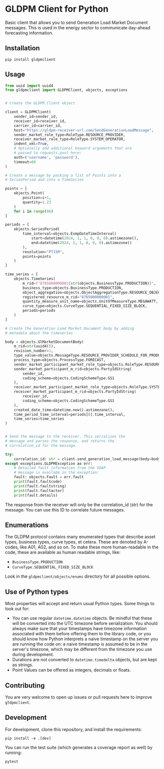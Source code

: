 GLDPM Client for Python
=======================

Basic client that allows you to send Generation Load Market Document
messages. This is used in the energy sector to communicate day-ahead
forecasting information.

Installation
------------

```
pip install gldpmclient
```

Usage
-----

```python
from uuid import uuid4
from gldpmclient import GLDPMClient, objects, exceptions


# Create the GLDPM Client object

client = GLDPMClient(
    sender_id=sender_id,
    receiver_id=receiver_id,
    carrier_id=carrier_id,
    host="https://gldpm-receiver-url.com/SendGenerationLoadMessage",
    sender_market_role_type=RoleType.RESOURCE_PROVIDER,
    receiver_market_role_type=RoleType.SYSTEM_OPERATOR,
    indent_xml=True,
    # Optionally add additional keyword arguments that are
    # passed to requests.post here:
    auth=('username', 'password'),
    timeout=60
)

# Create a message by packing a list of Points into a
# SeriesPeriod and into a TimeSeries

points = [
    objects.Point(
        position=i+1,
        quantity=1.23
    )
    for i in range(96)
]

periods = [
    objects.SeriesPeriod(
        time_interval=objects.EsmpDateTimeInterval(
            start=datetime(2024, 1, 1, 0, 0, 0).astimezone(),
            end=datetime(2024, 2, 1, 0, 0, 0).astimezone()
        ),
        resolution="PT15M",
        points=points
    )
]

time_series = [
    objects.TimeSeries(
        m_rid=f"8765000000001{str(objects.BusinessType.PRODUCTION)}",
        business_type=objects.BusinessType.PRODUCTION,
        object_aggregation=objects.ObjectAggregationType.RESOURCE_OBJECT,
        registered_resource_m_rid="8765000000001",
        quantity_measure_unit_name=objects.UnitOfMeasureType.MEGAWATT,
        curve_type=objects.CurveType.SEQUENTIAL_FIXED_SIZE_BLOCK,
        periods=periods
    )
]

# Create the Generation Load Market Document body by adding
# metadata about the timeseries

body = objects.GlMarketDocumentBody(
    m_rid=str(uuid4()),
    revision_number=1,
    type_value=objects.MessageType.RESOURCE_PROVIDER_SCHEDULE_FOR_PRODUCTION_CONSUMPTION,
    process_type=objects.ProcessType.FORECAST,
    sender_market_participant_market_role_type=objects.RoleType.RESOURCE_PROVIDER,
    sender_market_participant_m_rid=objects.PartyIdString(
        sender_id, 
        coding_scheme=objects.CodingSchemeType.GS1
    ),
    receiver_market_participant_market_role_type=objects.RoleType.SYSTEM_OPERATOR,
    receiver_market_participant_m_rid=objects.PartyIdString(
        receiver_id, 
        coding_scheme=objects.CodingSchemeType.GS1
    ),
    created_date_time=datetime.now().astimezone(),
    time_period_time_interval=periods[0].time_interval,
    time_series=time_series
)


# Send the message to the receiver. This serializes the
# message and parses the response, and returns the
# correlation_id for the message.

try:
    correlation_id: str = client.send_generation_load_message(body=body)
except exceptions.GLDPMException as err:
    # Detailed fault informatien from the SOAP 
    # message is availabe in the exception:
    fault: objects.Fault = err.fault
    print(fault.faultcode)
    print(fault.faultstring)
    print(fault.faultactor)
    print(fault.details)

```

The response from the receiver will only be the correlation_id (str) for the message. You can use this ID to correlate future messages.


Enumerations
------------

The GLDPM protocol contains many enumerated types that describe asset types, business types, curve types, et cetera. These are denoted by A-codes, like A01, A02, and so on. To make these more human-readable in the code, these are available as human readable strings, like:

- `BusinessType.PRODUCTION`
- `CurveType.SEQUENTIAL_FIXED_SIZE_BLOCK`

Look in the `gldpmclient/objects/enums` directory for all possible options.


Use of Python types
-------------------

Most properties will accept and return usual Python types. Some things to look out for:

- You can use regular `datetime.datetime` objects. Be mindful that these will be converted into the UTC timezone before serialization. You should always make sure that your timestamps have timezone information associated with them before offering them to the library code, or you should know how Python interprets a naive timestamp on the server you are running the code on: a naive timestamp is assumed to be in the server's timezone, which may be different from the timezone you use during development.
- Durations are not converted to `datetime.timedelta` objects, but are kept as strings.
- Point Values can be offered as integers, decimals or floats. 


Contributing
------------

You are very welcome to open up issues or pull requests here to improve `gldpmclient`.

Development
-----------

For development, clone this repository, and install the requirements:

```
pip install -e .[dev]
```

You can run the test suite (which generates a coverage report as well) by running:

```
pytest
```
